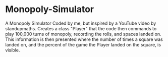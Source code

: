 # Monopoly-Simulator
A Monopoly Simulator Coded by me, but inspired by a YouTube video by standupmaths.
Creates a class "Player" that the code then commands to play 100,000 turns of monopoly, recording the rolls, and spaces landed on.
This information is then presented where the number of times a square was landed on, and the percent of the game the Player landed on the square, is visible.
